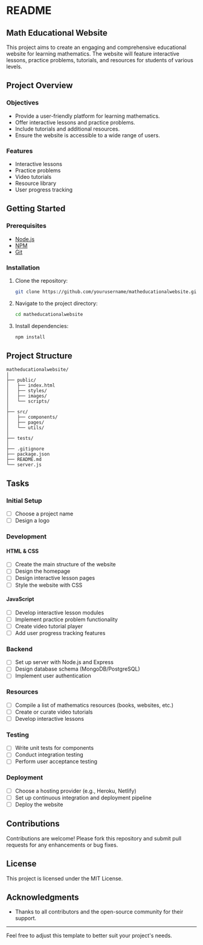 # README

## Math Educational Website

This project aims to create an engaging and comprehensive educational website for learning mathematics. The website will feature interactive lessons, practice problems, tutorials, and resources for students of various levels.

## Project Overview

### Objectives
- Provide a user-friendly platform for learning mathematics.
- Offer interactive lessons and practice problems.
- Include tutorials and additional resources.
- Ensure the website is accessible to a wide range of users.

### Features
- Interactive lessons
- Practice problems
- Video tutorials
- Resource library
- User progress tracking

## Getting Started

### Prerequisites
- [Node.js](https://nodejs.org/)
- [NPM](https://www.npmjs.com/)
- [Git](https://git-scm.com/)

### Installation
1. Clone the repository:
   ```sh
   git clone https://github.com/yourusername/matheducationalwebsite.git
   ```
2. Navigate to the project directory:
   ```sh
   cd matheducationalwebsite
   ```
3. Install dependencies:
   ```sh
   npm install
   ```

## Project Structure
```
matheducationalwebsite/
│
├── public/
│   ├── index.html
│   ├── styles/
│   ├── images/
│   └── scripts/
│
├── src/
│   ├── components/
│   ├── pages/
│   └── utils/
│
├── tests/
│
├── .gitignore
├── package.json
├── README.md
└── server.js
```

## Tasks

### Initial Setup
- [ ] Choose a project name
- [ ] Design a logo

### Development
#### HTML & CSS
- [ ] Create the main structure of the website
- [ ] Design the homepage
- [ ] Design interactive lesson pages
- [ ] Style the website with CSS

#### JavaScript
- [ ] Develop interactive lesson modules
- [ ] Implement practice problem functionality
- [ ] Create video tutorial player
- [ ] Add user progress tracking features

### Backend
- [ ] Set up server with Node.js and Express
- [ ] Design database schema (MongoDB/PostgreSQL)
- [ ] Implement user authentication

### Resources
- [ ] Compile a list of mathematics resources (books, websites, etc.)
- [ ] Create or curate video tutorials
- [ ] Develop interactive lessons

### Testing
- [ ] Write unit tests for components
- [ ] Conduct integration testing
- [ ] Perform user acceptance testing

### Deployment
- [ ] Choose a hosting provider (e.g., Heroku, Netlify)
- [ ] Set up continuous integration and deployment pipeline
- [ ] Deploy the website

## Contributions
Contributions are welcome! Please fork this repository and submit pull requests for any enhancements or bug fixes.

## License
This project is licensed under the MIT License.

## Acknowledgments
- Thanks to all contributors and the open-source community for their support.

---

Feel free to adjust this template to better suit your project's needs.